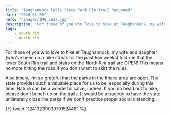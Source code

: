 ```yaml
---
title: "Taughannock Falls State Park Rim Trail Reopened"
date: "2020-03-26"
hero: "/images/IMG_5637.jpg"
description: "For those of you who love to hike at Taughannock, my wife and daughter (who've been on a hike streak for the past few weeks) told me that the lower South Rim trail and stairs on the North Rim trail are OPEN! "
tags:
    - south rim
    - north rim
---
```


For those of you who love to hike at Taughannock, my wife and daughter (who've been on a hike streak for the past few weeks) told me that the lower South Rim trail and stairs on the North Rim trail are OPEN! This means no more hitting the road if you don't want to skirt the rules.

Also timely, I'm so grateful that the parks in the Ithaca area are open. The state provides such a valuable place for us to be, especially during this time. Nature can be a wonderful salve, indeed. If you do head out to hike, please don't bunch up on the trails. It would be a tragedy to have the state unilaterally close the parks if we don't practice proper social distancing.

{% tweet "1241323903970152448" %}
